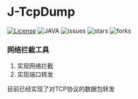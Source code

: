 # J-TcpDump
[![License](https://img.shields.io/github/license/jiangqiang2020/J-TcpDump)](https://www.apache.org/licenses/LICENSE-2.0)
![JAVA](https://img.shields.io/badge/JAVA-11+-green.svg)
![issues](https://img.shields.io/github/issues/jiangqiang2020/J-TcpDump)
![stars](https://img.shields.io/github/stars/jiangqiang2020/J-TcpDump)
![forks](https://img.shields.io/github/forks/jiangqiang2020/J-TcpDump)

### 网络拦截工具
1. 实现网络拦截
2. 实现端口转发

目前已经实现了对TCP协议的数据包转发